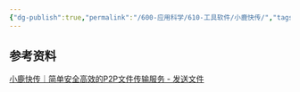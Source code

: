 ```yaml
---
{"dg-publish":true,"permalink":"/600-应用科学/610-工具软件/小鹿快传/","tags":["文件传输"],"noteIcon":""}
---
```



## 参考资料
[小鹿快传｜简单安全高效的P2P文件传输服务 - 发送文件](https://deershare.com/send)
